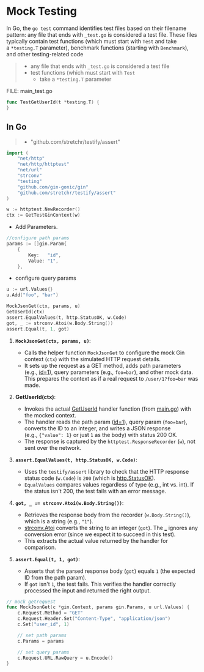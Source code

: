 # Mock Testing
In Go, the `go test` command identifies test files based on their filename pattern: any file that ends with `_test.go` is considered a test file. These files typically contain test functions (which must start with `Test` and take a `*testing.T` parameter), benchmark functions (starting with `Benchmark`), and other testing-related code

>- any file that ends with `_test.go` is considered a test file
>- test functions (which must start with `Test`
>	- take a `*testing.T` parameter


FILE: main_test.go



```go
func TestGetUserId(t *testing.T) {
}
```


## In Go
> - "github.com/stretchr/testify/assert"
```go
import (
	"net/http"
	"net/http/httptest"
	"net/url"
	"strconv"
	"testing"
	"github.com/gin-gonic/gin"
	"github.com/stretchr/testify/assert"
)
```


```go
w := httptest.NewRecorder()
ctx := GetTestGinContext(w)
```

- Add Parameters.
```go
//configure path params
params := []gin.Param{
	{
		Key:   "id",
		Value: "1",
	},
```
- configure query params
```go
u := url.Values{}
u.Add("foo", "bar")
```


```go
MockJsonGet(ctx, params, u)
GetUserId(ctx)
assert.EqualValues(t, http.StatusOK, w.Code)
got, _ := strconv.Atoi(w.Body.String())
assert.Equal(t, 1, got)
```

1. **`MockJsonGet(ctx, params, u)`**:
    - Calls the helper function `MockJsonGet` to configure the mock Gin context (`ctx`) with the simulated HTTP request details.
    - It sets up the request as a GET method, adds path parameters (e.g., [id=1](vscode-file://vscode-app/c:/Users/arunc/AppData/Local/Programs/Microsoft%20VS%20Code/resources/app/out/vs/code/electron-browser/workbench/workbench.html)), query parameters (e.g., `foo=bar`), and other mock data. This prepares the context as if a real request to `/user/1?foo=bar` was made.
2. **GetUserId(ctx)**:
    - Invokes the actual [GetUserId](vscode-file://vscode-app/c:/Users/arunc/AppData/Local/Programs/Microsoft%20VS%20Code/resources/app/out/vs/code/electron-browser/workbench/workbench.html) handler function (from [main.go](vscode-file://vscode-app/c:/Users/arunc/AppData/Local/Programs/Microsoft%20VS%20Code/resources/app/out/vs/code/electron-browser/workbench/workbench.html)) with the mocked context.
    - The handler reads the path param ([id=1](vscode-file://vscode-app/c:/Users/arunc/AppData/Local/Programs/Microsoft%20VS%20Code/resources/app/out/vs/code/electron-browser/workbench/workbench.html)), query param (`foo=bar`), converts the ID to an integer, and writes a JSON response (e.g., `{"value": 1}` or just `1` as the body) with status 200 OK.
    - The response is captured by the `httptest.ResponseRecorder` (`w`), not sent over the network.
3. **`assert.EqualValues(t, http.StatusOK, w.Code)`**:
    
    - Uses the `testify/assert` library to check that the HTTP response status code (`w.Code`) is `200` (which is [http.StatusOK](vscode-file://vscode-app/c:/Users/arunc/AppData/Local/Programs/Microsoft%20VS%20Code/resources/app/out/vs/code/electron-browser/workbench/workbench.html)).
    - `EqualValues` compares values regardless of type (e.g., int vs. int). If the status isn't 200, the test fails with an error message.
4. **`got, _ := strconv.Atoi(w.Body.String())`**:
    
    - Retrieves the response body from the recorder (`w.Body.String()`), which is a string (e.g., `"1"`).
    - [strconv.Atoi](vscode-file://vscode-app/c:/Users/arunc/AppData/Local/Programs/Microsoft%20VS%20Code/resources/app/out/vs/code/electron-browser/workbench/workbench.html) converts the string to an integer (`got`). The [_](vscode-file://vscode-app/c:/Users/arunc/AppData/Local/Programs/Microsoft%20VS%20Code/resources/app/out/vs/code/electron-browser/workbench/workbench.html) ignores any conversion error (since we expect it to succeed in this test).
    - This extracts the actual value returned by the handler for comparison.
5. **`assert.Equal(t, 1, got)`**:
    
    - Asserts that the parsed response body (`got`) equals `1` (the expected ID from the path param).
    - If `got` isn't `1`, the test fails. This verifies the handler correctly processed the input and returned the right output.

```go
// mock getrequest
func MockJsonGet(c *gin.Context, params gin.Params, u url.Values) {
	c.Request.Method = "GET"
	c.Request.Header.Set("Content-Type", "application/json")
	c.Set("user_id", 1)

	// set path params
	c.Params = params

	// set query params
	c.Request.URL.RawQuery = u.Encode()
}
```